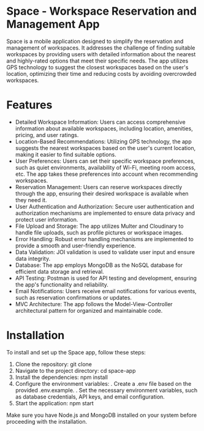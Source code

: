 # Space - Workspace Reservation and Management App
Space is a mobile application designed to simplify the reservation and management of workspaces. It addresses the challenge of finding suitable workspaces by providing users with detailed information about the nearest and highly-rated options that meet their specific needs. The app utilizes GPS technology to suggest the closest workspaces based on the user's location, optimizing their time and reducing costs by avoiding overcrowded workspaces.

# Features

- Detailed Workspace Information: Users can access comprehensive information about available workspaces, including location, amenities, pricing, and user ratings.
- Location-Based Recommendations: Utilizing GPS technology, the app suggests the nearest workspaces based on the user's current location, making it easier to find suitable options.
- User Preferences: Users can set their specific workspace preferences, such as quiet environments, availability of Wi-Fi, meeting room access, etc. The app takes these preferences into account when recommending workspaces.
- Reservation Management: Users can reserve workspaces directly through the app, ensuring their desired workspace is available when they need it.
- User Authentication and Authorization: Secure user authentication and authorization mechanisms are implemented to ensure data privacy and protect user information.
- File Upload and Storage: The app utilizes Multer and Cloudinary to handle file uploads, such as profile pictures or workspace images.
- Error Handling: Robust error handling mechanisms are implemented to provide a smooth and user-friendly experience.
- Data Validation: JOI validation is used to validate user input and ensure data integrity.
- Database: The app employs MongoDB as the NoSQL database for efficient data storage and retrieval.
- API Testing: Postman is used for API testing and development, ensuring the app's functionality and reliability.
- Email Notifications: Users receive email notifications for various events, such as reservation confirmations or updates.
- MVC Architecture: The app follows the Model-View-Controller architectural pattern for organized and maintainable code.



# Installation
To install and set up the Space app, follow these steps:

1. Clone the repository: git clone <repository-url>
2. Navigate to the project directory: cd space-app
3. Install the dependencies: npm install
4. Configure the environment variables:
. Create a .env file based on the provided .env.example.
. Set the necessary environment variables, such as database credentials, API keys, and email configuration.
5. Start the application: npm start

Make sure you have Node.js and MongoDB installed on your system before proceeding with the installation.
